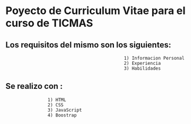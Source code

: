 # Poyecto de Curriculum Vitae para el curso de TICMAS 

## Los requisitos del mismo son los siguientes:

                                                 1) Informacion Personal 
                                                 2) Experiencia
                                                 3) Habilidades
                                                
## Se realizo con :
                    1) HTML
                    2) CSS
                    3) JavaScript
                    4) Boostrap
                    

